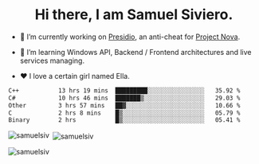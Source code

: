 <h1 align="center">Hi there, I am Samuel Siviero.</h1>

- 🔭 I’m currently working on [Presidio](https://presidio.ac), an anti-cheat for [Project Nova](https://discord.gg/novafn).

- 🌱 I’m learning Windows API, Backend / Frontend architectures and live services managing.

- ❤️ I love a certain girl named Ella.

<!--START_SECTION:waka-->

```txt
C++           13 hrs 19 mins  █████████░░░░░░░░░░░░░░░░   35.92 %
C#            10 hrs 46 mins  ███████▒░░░░░░░░░░░░░░░░░   29.03 %
Other         3 hrs 57 mins   ██▓░░░░░░░░░░░░░░░░░░░░░░   10.66 %
C             2 hrs 8 mins    █▒░░░░░░░░░░░░░░░░░░░░░░░   05.79 %
Binary        2 hrs           █▒░░░░░░░░░░░░░░░░░░░░░░░   05.41 %
```

<!--END_SECTION:waka-->

<p><img align="left" src="https://github-readme-stats.vercel.app/api/top-langs?username=samuelsiv&show_icons=true&locale=en&layout=compact&theme=radical" alt="samuelsiv" /></p>

<p>&nbsp;<img align="center" src="https://github-readme-stats.vercel.app/api?username=samuelsiv&show_icons=true&locale=en&theme=radical" alt="samuelsiv" /></p>
<p align="left"> <img src="https://komarev.com/ghpvc/?username=samuelsiv&label=Profile%20views&color=0e75b6&style=flat" alt="samuelsiv" /> </p>
